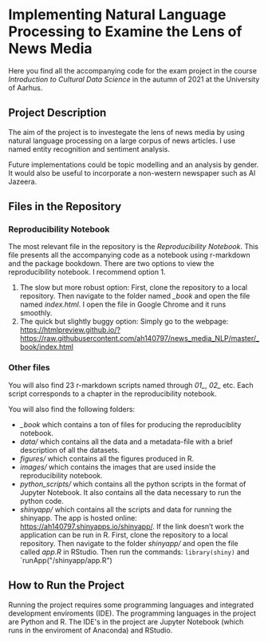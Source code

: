 # Implementing Natural Language Processing to Examine the Lens of News Media

Here you find all the accompanying code for the exam project in the course *Introduction to Cultural Data Science*
in the autumn of 2021 at the University of Aarhus.

## Project Description

The aim of the project is to investegate the lens of news media by using natural
language processing on a large corpus of news articles. I use named entity recognition and sentiment analysis. 

Future implementations could be topic modelling and an analysis by gender. 
It would also be useful to incorporate a non-western newspaper such as Al Jazeera.   

## Files in the Repository

### Reproducibility Notebook
The most relevant file in the repository is the *Reproducibility Notebook*. 
This file presents all the accompanying code as a notebook using r-markdown and the package bookdown. 
There are two options to view the reproducibility notebook. I recommend option 1. 

1. The slow but more robust option: First, clone the repository to a local repository. Then navigate to the folder named
*_book* and open the file named *index.html*. I open the file in Google Chrome and it runs smoothly. 
2. The quick but slightly buggy option: Simply go to the webpage: https://htmlpreview.github.io/?https://raw.githubusercontent.com/ah140797/news_media_NLP/master/_book/index.html


### Other files
You will also find 23 r-markdown scripts named through *01_*, *02_* etc. Each script
corresponds to a chapter in the reproducibility notebook. 

You will also find the following folders:

* *_book* which contains a ton of files for producing the reproduciblity notebook.
* *data/* which contains all the data and a metadata-file with a brief description of all the datasets.
* *figures/* which contains all the figures produced in R.
* *images/* which contains the images that are used inside the reproducibility notebook.
* *python_scripts/* which contains all the python scripts in the format of Jupyter Notebook. It also contains all the data necessary to run the python code.
* *shinyapp/* which contains all the scripts and data for running the shinyapp. 
The app is hosted online: https://ah140797.shinyapps.io/shinyapp/. 
If the link doesn’t work the application can be run in R. First, clone the repository to a local repository.
Then navigate to the folder *shinyapp/* and open the file called *app.R* in RStudio. Then run the commands:
`library(shiny)` and `runApp("<your working directory>/shinyapp/app.R")

## How to Run the Project

Running the project requires some programming languages and integrated development enviroments (IDE). 
The programming languages in the project are Python and R.
The IDE's in the project are Jupyter Notebook (which runs in the enviroment of Anaconda) and RStudio. 







